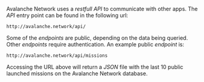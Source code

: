 Avalanche Network uses a *restfull API* to communicate with other apps. The *API* entry point can be found in the following url:

    http://avalanche.network/api/

Some of the *endpoints* are public, depending on the data being queried. Other *endpoints* require authentication. An example public *endpoint* is:

    http://avalanche.network/api/missions

Accessing the URL above will return a *JSON* file with the last 10 public launched missions on the Avalanche Network database.
